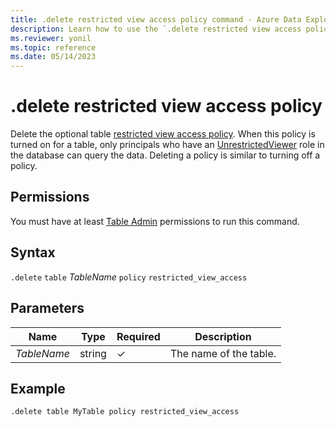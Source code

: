 ```yaml
---
title: .delete restricted view access policy command - Azure Data Explorer
description: Learn how to use the `.delete restricted view access policy` command to delete a table's restricted view access policy.
ms.reviewer: yonil
ms.topic: reference
ms.date: 05/14/2023
---
```

# .delete restricted view access policy

Delete the optional table [restricted view access policy](restrictedviewaccesspolicy.md). When this policy is turned on for a table, only principals who have an [UnrestrictedViewer](./access-control/role-based-access-control.md) role in the database can query the data. Deleting a policy is similar to turning off a policy.

## Permissions

You must have at least [Table Admin](access-control/role-based-access-control.md) permissions to run this command.

## Syntax

`.delete` `table` *TableName* `policy` `restricted_view_access`

## Parameters

|Name|Type|Required|Description|
|--|--|--|--|
|*TableName*|string|&check;|The name of the table.|

## Example

```kusto
.delete table MyTable policy restricted_view_access
```

